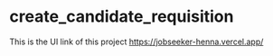 # create_candidate_requisition

This is the UI link of this project 
https://jobseeker-henna.vercel.app/
